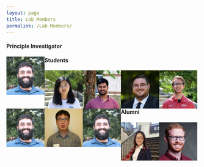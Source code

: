 ```yaml
---
layout: page
title: Lab Members
permalink: /Lab Members/
---
```

#### Principle Investigator

<img align="left" src="/Labmems/image.jpg" title="Justin Bahl" width="100" height="100">

#### Students

<img align="left" src="/Labmems/image1.jpg" title="Jiani Chen" width="100" height="100">

<img align="left" src="/Labmems/image2.jpg" title="Lambodhar Damodaran" width="100" height="100">

<img align="left" src="/Labmems/image3.jpg" title="Cody Dailey" width="100" height="100">

<img align="left" src="/Labmems/image4.jpg" title="Zachary Petty" width="100" height="100">

<img align="left" src="/Labmems/image.jpg" title="Shuban Ullah" width="100" height="100">

<img align="left" src="/Labmems/image6.jpg" title="Leke Lyu" width="100" height="100">

<img align="left" src="/Labmems/image.jpg" title="Swan Tan" width="100" height="100">



#### Alumni


<img align="left" src="/Labmems/image7.jpeg" title="Xueting Qiu" width="100" height="100">

<img align="left" src="/Labmems/image8.jpeg" title="Joseph Hicks" width="100" height="100">
